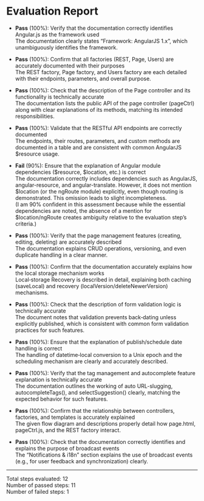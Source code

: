 # Evaluation Report

- **Pass** (100%): Verify that the documentation correctly identifies Angular.js as the framework used  
  The documentation clearly states “Framework: AngularJS 1.x”, which unambiguously identifies the framework.

- **Pass** (100%): Confirm that all factories (REST, Page, Users) are accurately documented with their purposes  
  The REST factory, Page factory, and Users factory are each detailed with their endpoints, parameters, and overall purpose.

- **Pass** (100%): Check that the description of the Page controller and its functionality is technically accurate  
  The documentation lists the public API of the page controller (pageCtrl) along with clear explanations of its methods, matching its intended responsibilities.

- **Pass** (100%): Validate that the RESTful API endpoints are correctly documented  
  The endpoints, their routes, parameters, and custom methods are documented in a table and are consistent with common AngularJS $resource usage.

- **Fail** (90%): Ensure that the explanation of Angular module dependencies ($resource, $location, etc.) is correct  
  The documentation correctly includes dependencies such as AngularJS, angular-resource, and angular-translate. However, it does not mention $location (or the ngRoute module) explicitly, even though routing is demonstrated. This omission leads to slight incompleteness.  
  (I am 90% confident in this assessment because while the essential dependencies are noted, the absence of a mention for $location/ngRoute creates ambiguity relative to the evaluation step’s criteria.)

- **Pass** (100%): Verify that the page management features (creating, editing, deleting) are accurately described  
  The documentation explains CRUD operations, versioning, and even duplicate handling in a clear manner.

- **Pass** (100%): Confirm that the documentation accurately explains how the local storage mechanism works  
  Local‑storage Recovery is described in detail, explaining both caching (saveLocal) and recovery (localVersion/deleteNewerVersion) mechanisms.

- **Pass** (100%): Check that the description of form validation logic is technically accurate  
  The document notes that validation prevents back‑dating unless explicitly published, which is consistent with common form validation practices for such features.

- **Pass** (100%): Ensure that the explanation of publish/schedule date handling is correct  
  The handling of datetime‑local conversion to a Unix epoch and the scheduling mechanism are clearly and accurately described.

- **Pass** (100%): Verify that the tag management and autocomplete feature explanation is technically accurate  
  The documentation outlines the working of auto URL-slugging, autocompleteTags(), and selectSuggestion() clearly, matching the expected behavior for such features.

- **Pass** (100%): Confirm that the relationship between controllers, factories, and templates is accurately explained  
  The given flow diagram and descriptions properly detail how page.html, pageCtrl.js, and the REST factory interact.

- **Pass** (100%): Check that the documentation correctly identifies and explains the purpose of broadcast events  
  The “Notifications & i18n” section explains the use of broadcast events (e.g., for user feedback and synchronization) clearly.

---

Total steps evaluated: 12  
Number of passed steps: 11  
Number of failed steps: 1